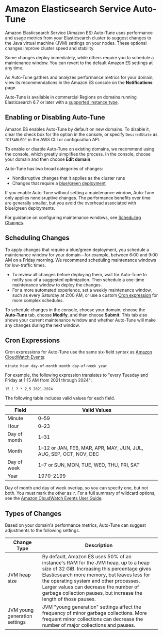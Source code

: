 # Amazon Elasticsearch Service Auto\-Tune<a name="auto-tune"></a>

Amazon Elasticsearch Service \(Amazon ES\) Auto\-Tune uses performance and usage metrics from your Elasticsearch cluster to suggest changes to the Java virtual machine \(JVM\) settings on your nodes\. These optional changes improve cluster speed and stability\. 

Some changes deploy immediately, while others require you to schedule a maintenance window\. You can revert to the default Amazon ES settings at any time\.

As Auto\-Tune gathers and analyzes performance metrics for your domain, view its recommendations in the Amazon ES console on the **Notifications** page\.

Auto\-Tune is available in commercial Regions on domains running Elasticsearch 6\.7 or later with a [supported instance type](aes-supported-instance-types.md)\.

## Enabling or Disabling Auto\-Tune<a name="auto-tune-enable"></a>

Amazon ES enables Auto\-Tune by default on new domains\. To disable it, clear the check box for the option in the console, or specify `DesiredState` as `"DISABLED"` in the AWS CLI or configuration API\.

To enable or disable Auto\-Tune on existing domains, we recommend using the console, which greatly simplifies the process\. In the console, choose your domain and then choose **Edit domain**\.

Auto\-Tune has two broad categories of changes:
+ Nondisruptive changes that it applies as the cluster runs
+ Changes that require a [blue/green deployment](es-managedomains-configuration-changes.md)

If you enable Auto\-Tune without setting a maintenance window, Auto\-Tune only applies nondisruptive changes\. The performance benefits over time are generally smaller, but you avoid the overhead associated with blue/green deployments\.

For guidance on configuring maintenance windows, see [Scheduling Changes](#auto-tune-schedule)\.

## Scheduling Changes<a name="auto-tune-schedule"></a>

To apply changes that require a blue/green deployment, you schedule a maintenance window for your domain—for example, between 6:00 and 9:00 AM on a Friday morning\. We recommend scheduling maintenance windows for low\-traffic times\.
+ To review all changes before deploying them, wait for Auto\-Tune to notify you of a suggested optimization\. Then schedule a one\-time maintenance window to deploy the changes\.
+ For a more automated experience, set a weekly maintenance window, such as every Saturday at 2:00 AM, or use a custom [Cron expression](#auto-tune-cron) for more complex schedules\.

To schedule changes in the console, choose your domain, choose the **Auto\-Tune** tab, choose **Modify**, and then choose **Submit**\. This tab also shows your current maintenance window and whether Auto\-Tune will make any changes during the next window\.

## Cron Expressions<a name="auto-tune-cron"></a>

Cron expressions for Auto\-Tune use the same six\-field syntax as [Amazon CloudWatch Events](https://docs.aws.amazon.com/AmazonCloudWatch/latest/events/ScheduledEvents.html#CronExpressions):

```
minute hour day-of-month month day-of-week year
```

For example, the following expression translates to "every Tuesday and Friday at 1:15 AM from 2021 through 2024":

```
15 1 ? * 2,5 2021-2024
```

The following table includes valid values for each field\.


| Field | Valid Values | 
| --- | --- | 
|  Minute  |  0–59  | 
|  Hour  |  0–23  | 
|  Day of month  |  1–31  | 
|  Month  |  1–12 or JAN, FEB, MAR, APR, MAY, JUN, JUL, AUG, SEP, OCT, NOV, DEC  | 
|  Day of week  |  1–7 or SUN, MON, TUE, WED, THU, FRI, SAT  | 
|  Year  |  1970–2199  | 

Day of month and day of week overlap, so you can specify one, but not both\. You must mark the other as `?`\. For a full summary of wildcard options, see the [Amazon CloudWatch Events User Guide](https://docs.aws.amazon.com/AmazonCloudWatch/latest/events/ScheduledEvents.html#CronExpressions)\.

## Types of Changes<a name="auto-tune-types"></a>

Based on your domain's performance metrics, Auto\-Tune can suggest adjustments to the following settings\.


| Change Type | Description | 
| --- | --- | 
|  JVM heap size  |  By default, Amazon ES uses 50% of an instance's RAM for the JVM heap, up to a heap size of 32 GiB\.  Increasing this percentage gives Elasticsearch more memory, but leaves less for the operating system and other processes\. Larger values can decrease the number of garbage collection pauses, but increase the length of those pauses\.  | 
|  JVM young generation settings  |  JVM "young generation" settings affect the frequency of minor garbage collections\. More frequent minor collections can decrease the number of major collections and pauses\.  | 